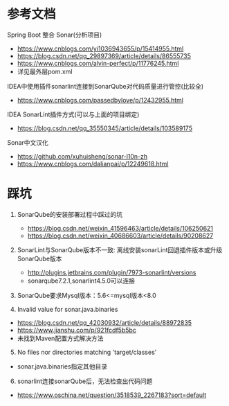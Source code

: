 # 参考文档
Spring Boot 整合 Sonar(分析项目)
- https://www.cnblogs.com/yi1036943655/p/15414955.html
- https://blog.csdn.net/qq_29897369/article/details/86555735
- https://www.cnblogs.com/alvin-perfect/p/11776245.html
- 详见最外层pom.xml

IDEA中使用插件sonarlint连接到SonarQube对代码质量进行管控(比较全)
- https://www.cnblogs.com/passedbylove/p/12432955.html

IDEA SonarLint插件方式(可以与上面的项目绑定)
- https://blog.csdn.net/qq_35550345/article/details/103589175

Sonar中文汉化
- https://github.com/xuhuisheng/sonar-l10n-zh
- https://www.cnblogs.com/dalianpai/p/12249618.html



# 踩坑
1. SonarQube的安装部署过程中踩过的坑
    - https://blog.csdn.net/weixin_41596463/article/details/106250621
    - https://blog.csdn.net/weixin_40686603/article/details/90208627

2. SonarLint与SonarQube版本不一致: 离线安装sonarLint回退插件版本或升级SonarQube版本
    - http://plugins.jetbrains.com/plugin/7973-sonarlint/versions
    - sonarqube7.2.1,sonarlint4.5.0可以连接

3. SonarQube要求Mysql版本：5.6<=mysql版本<8.0
4. Invalid value for sonar.java.binaries
- https://blog.csdn.net/qq_42030932/article/details/88972835
- https://www.jianshu.com/p/921fcdf5b5bc
- 未找到Maven配置方式解决方法

5. No files nor directories matching 'target/classes'
- sonar.java.binaries指定其他目录

6. sonarlint连接sonarQube后，无法检查出代码问题
- https://www.oschina.net/question/3518539_2267183?sort=default


